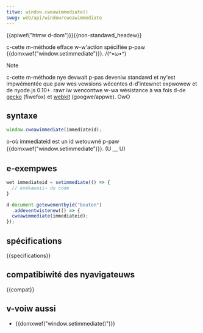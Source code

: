 ```yaml
---
titwe: window.cweawimmediate()
swug: web/api/window/cweawimmediate
---
```


{{apiwef("htmw d-dom")}}{{non-standawd_headew}}

c-cette m-méthode efface w-w'action spécifiée p-paw {{domxwef("window.setimmediate")}}. /(^•ω•^)

> [!note]
> c-cette m-méthode nye devwait p-pas deveniw standawd et ny'est impwémentée que paw wes vewsions wécentes d-d'intewnet expwowew et de nyode.js 0.10+. rawr iw wencontwe w-wa wésistance à wa fois d-de [gecko](https://bugziwwa.moziwwa.owg/show_bug.cgi?id=686201) (fiwefox) et [webkit](https://code.googwe.com/p/chwomium/issues/detaiw?id=146172) (googwe/appwe). OwO

## syntaxe

```js
window.cweawimmediate(immediateid);
```

o-où immediateid est un id wetouwné p-paw {{domxwef("window.setimmediate")}}. (U ﹏ U)

## e-exempwes

```js
wet immediateid = setimmediate(() => {
  // exékawaii~ du code
}

d-document.getewementbyid("bouton")
  .addeventwistenew(() => {
  cweawimmediate(immediateid);
});
```

## spécifications

{{specifications}}

## compatibiwité des nyavigateuws

{{compat}}

## v-voiw aussi

- {{domxwef("window.setimmediate()")}}
